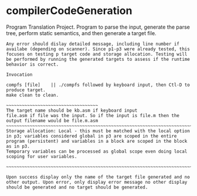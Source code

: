 # compilerCodeGeneration
Program Translation Project. Program to parse the input, generate the parse tree, perform static semantics, and then generate a target file.
~~~~~~~~~~~~~~~~~~~~~~~~~~~~~~~~~~~~~~~~~~~~~~~~~~~~~~~~~~~~~~~~~~~~~~~~~~~~~~~~~~~~~~~~~~~~~~~~~~~~~~~~~~~~~~~~~~~~~~~~~~~~~~~~~~~~~~~~~~~~
Any error should dislay detailed message, including line number if availabe (depending on scanner). Since p1-p3 were already tested, this focuses on testing p target code and storage allocation. Testing will be performed by running the generated targets to assess if the runtime behavior is correct. 

Invocation

compfs [file]    || ./compfs followed by keyboard input, then Ctl-D to produce target.
make clean to clean.

~~~~~~~~~~~~~~~~~~~~~~~~~~~~~~~~~~~
The target name should be kb.asm if keyboard input
file.asm if file was the input. So if the input is file.m then the output filename would be file.m.asm
~~~~~~~~~~~~~~~~~~~~~~~~~~~~~~~~~~~~~~~~~~~~~~~~~~~~~~~~~~~~~~~~~~~~~~~~~~~~~~~~~~~~~~~~~~~~~~~~~~~~~~~~
Storage allocation: Local - this must be matched with the local option in p3; variables considered global in p3 are scoped in the entire program (persistent) and variables in a block are scoped in the block as in p3.
Temporary variables can be processed as global scope even doing local scoping for user variables.

~~~~~~~~~~~~~~~~~~~~~~~~~~~~~~~~~~~~~~~~~~~~~~~~~~~~~~~~~~~~~~~~~~~~~~~~~~~~~~~~~~~~~~~~~~~~~~~~~~~~~~~~~

Upon success display only the name of the target file generated and no other output. Upon error, only display error message no other display should be generated and no target should be generated. 
